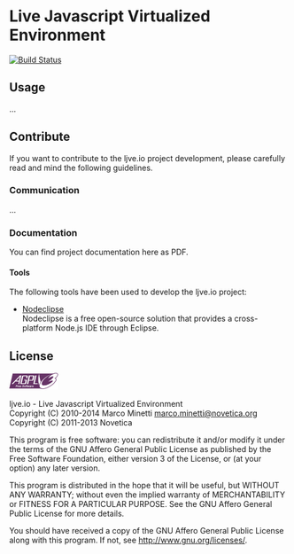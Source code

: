 # Live Javascript Virtualized Environment

[![Build Status](https://travis-ci.org/novetica/ljve.io.svg?branch=master)](https://travis-ci.org/novetica/ljve.io)



## Usage

...



## Contribute

If you want to contribute to the ljve.io project development, please carefully read and mind the following guidelines.


### Communication

...



### Documentation

You can find project documentation here as PDF.



#### Tools

The following tools have been used to develop the ljve.io project:

  * [Nodeclipse](http://www.nodeclipse.org)  
  Nodeclipse is a free open-source solution that provides a cross-platform Node.js IDE through Eclipse.



## License
![AGPLv3](/LICENSE.AGPL.PNG)

ljve.io - Live Javascript Virtualized Environment  
Copyright (C) 2010-2014  Marco Minetti <marco.minetti@novetica.org>  
Copyright (C) 2011-2013  Novetica  

This program is free software: you can redistribute it and/or modify
it under the terms of the GNU Affero General Public License as published by
the Free Software Foundation, either version 3 of the License, or
(at your option) any later version.  

This program is distributed in the hope that it will be useful,
but WITHOUT ANY WARRANTY; without even the implied warranty of
MERCHANTABILITY or FITNESS FOR A PARTICULAR PURPOSE.  See the
GNU Affero General Public License for more details.  

You should have received a copy of the GNU Affero General Public License
along with this program.  If not, see <http://www.gnu.org/licenses/>.  
